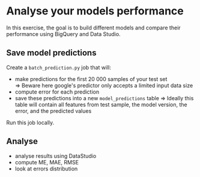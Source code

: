 # Analyse your models performance

In this exercise, the goal is to build different models and compare their performance
using BigQuery and Data Studio.

## Save model predictions

Create a `batch_prediction.py` job that will:
- make predictions for the first 20 000 samples of your test set  
    => Beware here google's predictor only accepts a limited input data size 
- compute error for each prediction
- save these predictions into a new `model_predictions` table
 => Ideally this table will contain all features from test sample, the model version, the error, and the predicted values

Run this job locally.

## Analyse
- analyse results using DataStudio
- compute ME, MAE, RMSE
- look at errors distribution